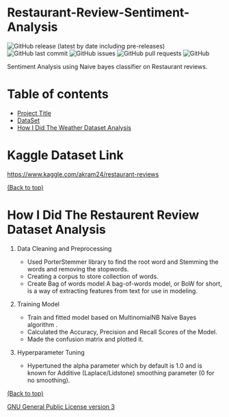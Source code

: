 <!-- Add banner here -->

# Restaurant-Review-Sentiment-Analysis

<!-- Add buttons here -->
![GitHub release (latest by date including pre-releases)](https://img.shields.io/github/v/release/ridhed/Weather-Dataset-Analysis?include_prereleases)
![GitHub last commit](https://img.shields.io/github/last-commit/ridhed/Weather-Dataset-Analysis)
![GitHub issues](https://img.shields.io/github/issues-raw/ridhed/Weather-Dataset-Analysis)
![GitHub pull requests](https://img.shields.io/github/issues-pr/ridhed/Weather-Dataset-Analysis)
![GitHub](https://img.shields.io/github/license/ridhed/Weather-Dataset-Analysis)

<!-- Described the project in brief -->
Sentiment Analysis using Naive bayes  classifier on Restaurant reviews.


# Table of contents

- [Project Title](#project-title)
- [DataSet](#kaggle-dataset-link)
- [How I Did The Weather Dataset Analysis](#how-i-did-the-restaurent-review-dataset-analysis)

# Kaggle Dataset Link
https://www.kaggle.com/akram24/restaurant-reviews

[(Back to top)](#table-of-contents)

# How I Did The Restaurent Review Dataset Analysis
1. Data Cleaning and Preprocessing
   * Used PorterStemmer library to find the root word and Stemming the words and removing the stopwords.
   * Creating a corpus to store collection of words.
   * Create Bag of words model A bag-of-words model, or BoW for short, is a way of extracting features from text for use in modeling.

3. Training Model
   * Train and fitted model based on MultinomialNB Naïve Bayes algorithm .
   * Calculated the Accuracy, Precision and Recall Scores of the Model.
   * Made the confusion matrix and plotted it.

5. Hyperparameter Tuning 
   * Hypertuned the alpha parameter which by default is 1.0 and is known for Additive (Laplace/Lidstone) smoothing parameter (0 for no smoothing).
       
[(Back to top)](#table-of-contents)

[GNU General Public License version 3](https://opensource.org/licenses/GPL-3.0)

